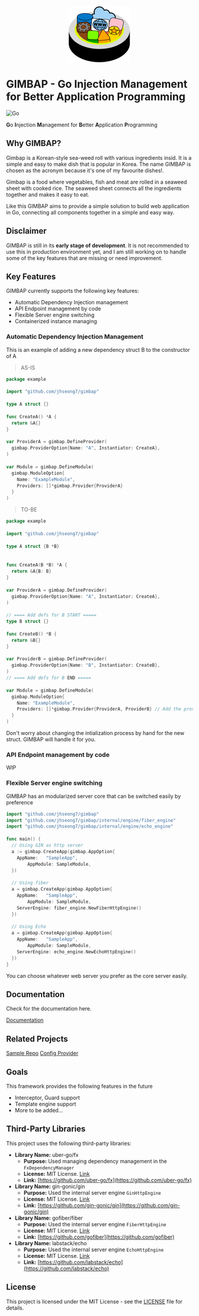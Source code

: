 <div align="center">
  <img src="docs/public/gimbap-logo.png" alt="GIMBAP Logo" />
</div>

# GIMBAP - Go Injection Management for Better Application Programming

![Go](https://img.shields.io/badge/go-%2300ADD8.svg?style=for-the-badge&logo=go&logoColor=white)

**G**o
**I**njection
**M**anagement for
**B**etter
**A**pplication
**P**rogramming

## Why GIMBAP?

Gimbap is a Korean-style sea-weed roll with various ingredients insid. It is a simple and easy to make dish that is popular in Korea. The name GIMBAP is chosen as the acronym because it's one of my favourite dishes!.

Gimbap is a food where vegetables, fish and meat are rolled in a seaweed sheet with cooked rice. The seaweed sheet connects all the ingredients together and makes it easy to eat.

Like this GIMBAP aims to provide a simple solution to build web application in Go, connecting all components together in a simple and easy way.

## Disclaimer

GIMBAP is still in its **early stage of development**. It is not recommended to use this in production environment yet, and I am still working on to handle some of the key features that are missing or need improvement.

## Key Features

GIMBAP currently supports the following key features:

- Automatic Dependency Injection management
- API Endpoint management by code
- Flexible Server engine switching
- Containerized instance managing

### Automatic Dependency Injection Management

This is an example of adding a new dependency struct B to the constructor of A

> AS-IS

```go
package example

import "github.com/jhseong7/gimbap"

type A struct {}

func CreateA() *A {
  return &A{}
}

var ProviderA = gimbap.DefineProvider(
  gimbap.ProviderOption{Name: "A", Instantiator: CreateA},
)

var Module = gimbap.DefineModule(
  gimbap.ModuleOption{
    Name: "ExampleModule",
    Providers: []*gimbap.Provider{ProviderA}
  }
)
```

> TO-BE

```go
package example

import "github.com/jhseong7/gimbap"

type A struct {B *B}


func CreateA(B *B) *A {
  return &A{B: B}
}

var ProviderA = gimbap.DefineProvider(
  gimbap.ProviderOption{Name: "A", Instantiator: CreateA},
)

// ==== Add defs for B START =====
type B struct {}

func CreateB() *B {
  return &B{}
}

var ProviderB = gimbap.DefineProvider(
  gimbap.ProviderOption{Name: "B", Instantiator: CreateB},
)
// ==== Add defs for B END =====

var Module = gimbap.DefineModule(
  gimbap.ModuleOption{
    Name: "ExampleModule",
    Providers: []*gimbap.Provider{ProviderA, ProviderB} // Add the provider for B here
  }
)
```

Don't worry about changing the intialization process by hand for the new struct. GIMBAP will handle it for you.

### API Endpoint management by code

WIP

### Flexible Server engine switching

GIMBAP has an modularized server core that can be switched easily by preference

```go
import "github.com/jhseong7/gimbap"
import "github.com/jhseong7/gimbap/internal/engine/fiber_engine"
import "github.com/jhseong7/gimbap/internal/engine/echo_engine"

func main() {
  // Using GIN as http server
  a := gimbap.CreateApp(gimbap.AppOption{
    AppName:   "SampleApp",
		AppModule: SampleModule,
  })

  // Using fiber
  a = gimbap.CreateApp(gimbap.AppOption{
    AppName:   "SampleApp",
		AppModule: SampleModule,
    ServerEngine: fiber_engine.NewFiberHttpEngine()
  })

  // Using Echo
  a = gimbap.CreateApp(gimbap.AppOption{
    AppName:   "SampleApp",
		AppModule: SampleModule,
    ServerEngine: echo_engine.NewEchoHttpEngine()
  })
}
```

You can choose whatever web server you prefer as the core server easily.

## Documentation

Check for the documentation here.

[Documentation](https://go-gimbap.com)

## Related Projects

[Sample Repo](https://github.com/jhseong7/gimbap-sample)
[Config Provider](https://github.com/jhseong7/gimbap-config)

## Goals

This framework provides the following features in the future

- Interceptor, Guard support
- Template engine support
- More to be added...

## Third-Party Libraries

This project uses the following third-party libraries:

- **Library Name:** uber-go/fx
  - **Purpose:** Used managing dependency management in the `FxDependencyManager`
  - **License:** MIT License. [Link](https://github.com/uber-go/fx/blob/master/LICENSE)
  - **Link:** [https://github.com/uber-go/fx](https://github.com/uber-go/fx)
- **Library Name:** gin-gonic/gin
  - **Purpose:** Used the internal server engine `GinHttpEngine`
  - **License:** MIT License. [Link](https://github.com/gin-gonic/gin/blob/master/LICENSE)
  - **Link:** [https://github.com/gin-gonic/gin](https://github.com/gin-gonic/gin)
- **Library Name:** gofiber/fiber
  - **Purpose:** Used the internal server engine `FiberHttpEngine`
  - **License:** MIT License. [Link](https://github.com/gofiber/fiber/blob/master/LICENSE)
  - **Link:** [https://github.com/gofiber](https://github.com/gofiber)
- **Library Name:** labstack/echo
  - **Purpose:** Used the internal server engine `EchoHttpEngine`
  - **License:** MIT License. [Link](https://github.com/labstack/echo/blob/master/LICENSE)
  - **Link:** [https://github.com/labstack/echo](https://github.com/labstack/echo)

## License

This project is licensed under the MIT License - see the [LICENSE](https://github.com/jhseong7/gimbap/tree/main/LICENSE) file for details.
